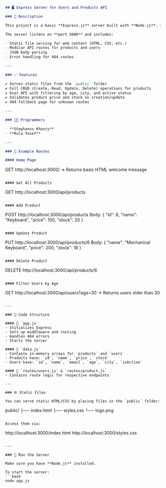```markdown
## 🖥️ Express Server for Users and Products API

### 📄 Description

This project is a basic **Express.js** server built with **Node.js**. It serves static files from the `public` folder and provides a RESTful API for managing **products** and **users**.

The server listens on **port 3000** and includes:

- Static file serving for web content (HTML, CSS, etc.)
- Modular API routes for products and users
- JSON body parsing
- Error handling for 404 routes

---

### ✅ Features

✔️ Serves static files from the `public` folder  
✔️ Full CRUD (Create, Read, Update, Delete) operations for products  
✔️ User API with filtering by age, city, and active status  
✔️ Validates product price and stock on creation/update  
✔️ 404 fallback page for unknown routes

---

### 👩‍💻 Programmers

- **Stephanos Khoury**  
- **Rula Yosef**

---

### 🧪 Example Routes

#### Home Page
```
GET http://localhost:3000/
→ Returns basic HTML welcome message
```

#### Get All Products
```
GET http://localhost:3000/api/products
```

#### Add Product
```
POST http://localhost:3000/api/products
Body:
{
  "id": 6,
  "name": "Keyboard",
  "price": 150,
  "stock": 20
}
```

#### Update Product
```
PUT http://localhost:3000/api/products/6
Body:
{
  "name": "Mechanical Keyboard",
  "price": 200,
  "stock": 18
}
```

#### Delete Product
```
DELETE http://localhost:3000/api/products/6
```

#### Filter Users by Age
```
GET http://localhost:3000/api/users?age=30
→ Returns users older than 30
```

---

### 🧾 Code Structure

#### 🔹 `app.js`
- Initializes Express
- Sets up middleware and routing
- Handles 404 errors
- Starts the server

#### 🔹 `data.js`
- Contains in-memory arrays for `products` and `users`
- Products have: `id`, `name`, `price`, `stock`
- Users have: `id`, `name`, `email`, `age`, `city`, `isActive`

#### 🔹 `routes/users.js` & `routes/product.js`
- Contains route logic for respective endpoints

---

### 🌐 Static Files

You can serve static HTML/CSS by placing files in the `public` folder:
```
public/
  ├── index.html
  ├── styles.css
  └── logo.png
```

Access them via:
```
http://localhost:3000/index.html
http://localhost:3000/styles.css
```

---

### 🚀 Run the Server

Make sure you have **Node.js** installed.

To start the server:
```bash
node app.js
```
```
